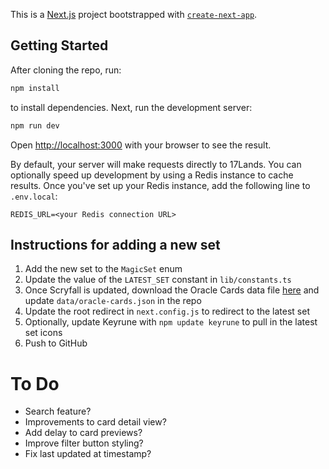 This is a [Next.js](https://nextjs.org/) project bootstrapped with [`create-next-app`](https://github.com/vercel/next.js/tree/canary/packages/create-next-app).

## Getting Started

After cloning the repo, run:

```bash
npm install
```

to install dependencies. Next, run the development server:

```bash
npm run dev
```

Open [http://localhost:3000](http://localhost:3000) with your browser to see the result.

By default, your server will make requests directly to 17Lands. You can optionally speed up development by using a Redis instance to cache results. Once you've set up your Redis instance, add the following line to `.env.local`:

```
REDIS_URL=<your Redis connection URL>
```

## Instructions for adding a new set

1. Add the new set to the `MagicSet` enum
2. Update the value of the `LATEST_SET` constant in `lib/constants.ts`
3. Once Scryfall is updated, download the Oracle Cards data file [here](https://scryfall.com/docs/api/bulk-data) and update `data/oracle-cards.json` in the repo
4. Update the root redirect in `next.config.js` to redirect to the latest set
5. Optionally, update Keyrune with `npm update keyrune` to pull in the latest set icons
6. Push to GitHub

# To Do

- Search feature?
- Improvements to card detail view?
- Add delay to card previews?
- Improve filter button styling?
- Fix last updated at timestamp?
